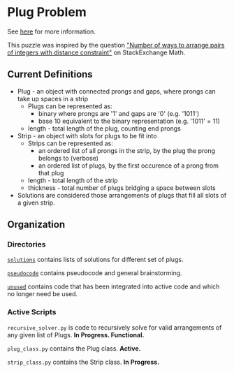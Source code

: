 # Plug Problem

See [here](https://www.cs.umb.edu/~eb/plugs/) for more information.

This puzzle was inspired by the question ["Number of ways to arrange pairs of integers with distance constraint"](http://math.stackexchange.com/questions/4124452/number-of-ways-to-arrange-pairs-of-integers-with-distance-constraint) on StackExchange Math.

## Current Definitions

+ Plug - an object with connected prongs and gaps, where prongs can take up spaces in a strip
	+ Plugs can be represented as:
		+ binary where prongs are '1' and gaps are '0' (e.g. '1011')
		+ base 10 equivalent to the binary representation (e.g. '1011' = 11)
	+ length - total length of the plug, counting end prongs
+ Strip - an object with slots for plugs to be fit into
	+ Strips can be represented as:
		+ an ordered list of all prongs in the strip, by the plug the prong belongs to (verbose)
		+ an ordered list of plugs, by the first occurence of a prong from that plug
	+ length - total length of the strip
	+ thickness - total number of plugs bridging a space between slots
+ Solutions are considered those arrangements of plugs that fill all slots of a given strip.


## Organization

### Directories

[`solutions`](/solutions) contains lists of solutions for different set of plugs.

[`pseudocode`](/pseudocode) contains pseudocode and general brainstorming.

[`unused`](/unused) contains code that has been integrated into active code and which no longer need be used.

### Active Scripts

`recursive_solver.py` is code to recursively solve for valid arrangements of any given list of Plugs.  **In Progress. Functional.**

`plug_class.py` contains the Plug class.  **Active.**

`strip_class.py` contains the Strip class. **In Progress.**